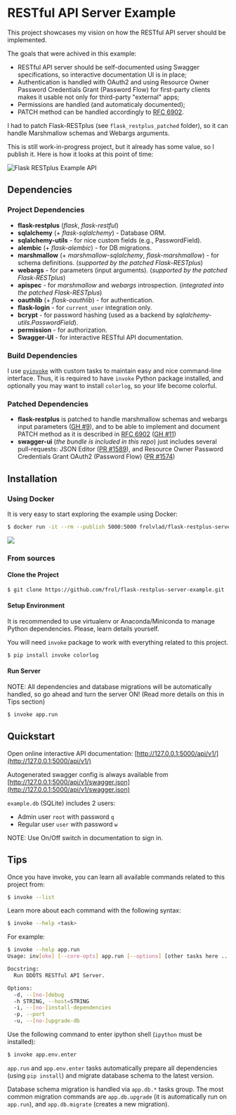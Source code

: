 RESTful API Server Example
==========================

This project showcases my vision on how the RESTful API server should be
implemented.

The goals that were achived in this example:

* RESTful API server should be self-documented using Swagger specifications,
  so interactive documentation UI is in place;
* Authentication is handled with OAuth2 and using Resource Owner Password
  Credentials Grant (Password Flow) for first-party clients makes it usable
  not only for third-party "external" apps;
* Permissions are handled (and automaticaly documented);
* PATCH method can be handled accordingly to
  [RFC 6902](http://tools.ietf.org/html/rfc6902).

I had to patch Flask-RESTplus (see `flask_restplus_patched` folder), so it can
handle Marshmallow schemas and Webargs arguments.

This is still work-in-progress project, but it already has some value, so I
publish it. Here is how it looks at this point of time:

![Flask RESTplus Example API](https://raw.githubusercontent.com/frol/flask-restplus-server-example/master/docs/static/Flask_RESTplus_Example_API.png)


Dependencies
------------

### Project Dependencies

* **flask-restplus** (*flask*, *flask-restful*)
* **sqlalchemy** (+ *flask-sqlalchemy*) - Database ORM.
* **sqlalchemy-utils** - for nice custom fields (e.g., PasswordField).
* **alembic** (+ *flask-alembic*) - for DB migrations.
* **marshmallow** (+ *marshmallow-sqlalchemy*, *flask-marshmallow*) - for
  schema definitions. (*supported by the patched Flask-RESTplus*)
* **webargs** - for parameters (input arguments). (*supported by the patched
  Flask-RESTplus*)
* **apispec** - for *marshmallow* and *webargs* introspection. (*integrated
  into the patched Flask-RESTplus*)
* **oauthlib** (+ *flask-oauthlib*) - for authentication.
* **flask-login** - for `current_user` integration only.
* **bcrypt** - for password hashing (used as a backend by
  *sqlalchemy-utils.PasswordField*).
* **permission** - for authorization.
* **Swagger-UI** - for interactive RESTful API documentation.

### Build Dependencies

I use [`pyinvoke`](http://pyinvoke.org) with custom tasks to maintain easy and
nice command-line interface. Thus, it is required to have `invoke` Python
package installed, and optionally you may want to install `colorlog`, so your
life become colorful.

### Patched Dependencies

* **flask-restplus** is patched to handle marshmallow schemas and webargs
  input parameters
  ([GH #9](https://github.com/noirbizarre/flask-restplus/issues/9)),
  and to be able to implement and document PATCH method as it is described in
  [RFC 6902](http://tools.ietf.org/html/rfc6902)
  ([GH #11](https://github.com/noirbizarre/flask-restplus/issues/11))
* **swagger-ui** (*the bundle is included in this repo*) just includes several
  pull-requests: JSON Editor
  ([PR #1589](https://github.com/swagger-api/swagger-ui/pull/1589)),
  and Resource Owner Password Credentials Grant OAuth2 (Password Flow)
  ([PR #1574](https://github.com/swagger-api/swagger-ui/pull/1574))


Installation
------------

### Using Docker

It is very easy to start exploring the example using Docker:

```bash
$ docker run -it --rm --publish 5000:5000 frolvlad/flask-restplus-server-example
```

[![](https://badge.imagelayers.io/frolvlad/flask-restplus-server-example:latest.svg)](https://imagelayers.io/?images=frolvlad/flask-restplus-server-example:latest 'Get your own badge on imagelayers.io')


### From sources

#### Clone the Project

```bash
$ git clone https://github.com/frol/flask-restplus-server-example.git
```

#### Setup Environment

It is recommended to use virtualenv or Anaconda/Miniconda to manage Python
dependencies. Please, learn details yourself.

You will need `invoke` package to work with everything related to this project.

```bash
$ pip install invoke colorlog
```


#### Run Server

NOTE: All dependencies and database migrations will be automatically handled,
so go ahead and turn the server ON! (Read more details on this in Tips section)

```bash
$ invoke app.run
```


Quickstart
----------

Open online interactive API documentation:
[http://127.0.0.1:5000/api/v1/](http://127.0.0.1:5000/api/v1/)

Autogenerated swagger config is always available from
[http://127.0.0.1:5000/api/v1/swagger.json](http://127.0.0.1:5000/api/v1/swagger.json)

`example.db` (SQLite) includes 2 users:

* Admin user `root` with password `q`
* Regular user `user` with password `w`

NOTE: Use On/Off switch in documentation to sign in.


Tips
----

Once you have invoke, you can learn all available commands related to this
project from:

```bash
$ invoke --list
```

Learn more about each command with the following syntax:

```bash
$ invoke --help <task>
```

For example:

```bash
$ invoke --help app.run
Usage: inv[oke] [--core-opts] app.run [--options] [other tasks here ...]

Docstring:
  Run DDOTS RESTful API Server.

Options:
  -d, --[no-]debug
  -h STRING, --host=STRING
  -i, --[no-]install-dependencies
  -p, --port
  -u, --[no-]upgrade-db
```

Use the following command to enter ipython shell (`ipython` must be installed):

```bash
$ invoke app.env.enter
```

`app.run` and `app.env.enter` tasks automatically prepare all dependencies
(using `pip install`) and migrate database schema to the latest version.

Database schema migration is handled via `app.db.*` tasks group. The most
common migration commands are `app.db.upgrade` (it is automatically run on
`app.run`), and `app.db.migrate` (creates a new migration).
